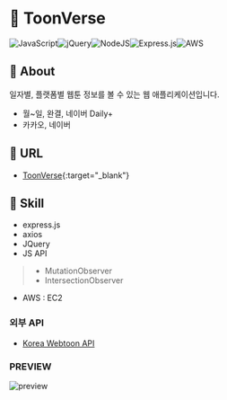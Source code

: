 # 📣 ToonVerse

![JavaScript](https://img.shields.io/badge/javascript-%23323330.svg?style=for-the-badge&logo=javascript&logoColor=%23F7DF1E)![jQuery](https://img.shields.io/badge/jquery-%230769AD.svg?style=for-the-badge&logo=jquery&logoColor=white)![NodeJS](https://img.shields.io/badge/node.js-6DA55F?style=for-the-badge&logo=node.js&logoColor=white)![Express.js](https://img.shields.io/badge/express.js-%23404d59.svg?style=for-the-badge&logo=express&logoColor=%2361DAFB)![AWS](https://img.shields.io/badge/AWS-%23FF9900.svg?style=for-the-badge&logo=amazon-aws&logoColor=white)

## 👀 About
일자별, 플랫폼별 웹툰 정보를 볼 수 있는 웹 애플리케이션입니다.
- 월~일, 완결, 네이버 Daily+
- 카카오, 네이버

## 🔗 URL
- [ToonVerse](http://ec2-43-201-68-78.ap-northeast-2.compute.amazonaws.com:3000){:target="_blank"}

## 📌 Skill
- express.js
- axios
- JQuery
- JS API
> - MutationObserver
> - IntersectionObserver

- AWS : EC2

### 외부 API
- [Korea Webtoon API](https://github.com/HyeokjaeLee/korea-webtoon-api)


### PREVIEW
![preview](https://user-images.githubusercontent.com/93576045/229733483-d91d5a93-56cd-4274-9bbf-48ca2ff223ca.png)
